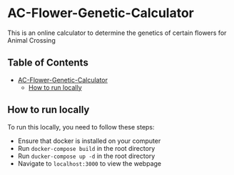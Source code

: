 # AC-Flower-Genetic-Calculator

This is an online calculator to determine the genetics of certain flowers for Animal Crossing

## Table of Contents <!-- omit in toc -->

- [AC-Flower-Genetic-Calculator](#ac-flower-genetic-calculator)
  - [How to run locally](#how-to-run-locally)

## How to run locally

To run this locally, you need to follow these steps:

- Ensure that docker is installed on your computer
- Run `docker-compose build` in the root directory
- Run `ducker-compose up -d` in the root directory
- Navigate to `localhost:3000` to view the webpage
